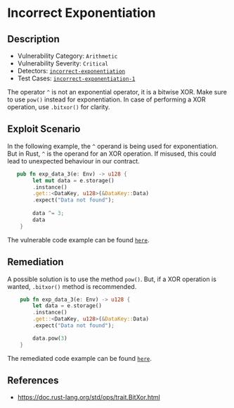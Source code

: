 # Incorrect Exponentiation

## Description

- Vulnerability Category: `Arithmetic`
- Vulnerability Severity: `Critical`
- Detectors: [`incorrect-exponentiation`](https://github.com/CoinFabrik/scout-soroban/tree/main/detectors/incorrect-exponentiation)
- Test Cases: [`incorrect-exponentiation-1`](https://github.com/CoinFabrik/scout-soroban/tree/main/test-cases/incorrect-exponentiation/incorrect-exponentiation-1)


The operator `^` is not an exponential operator, it is a bitwise XOR. Make sure to use `pow()` instead for exponentiation. In case of performing a XOR operation, use `.bitxor()` for clarity.

## Exploit Scenario

In the following example, the `^` operand is being used for exponentiation. But in Rust, `^` is the operand for an XOR operation. If misused, this could lead to unexpected behaviour in our contract.

```rust
   pub fn exp_data_3(e: Env) -> u128 {
        let mut data = e.storage()
        .instance()
        .get::<DataKey, u128>(&DataKey::Data)
        .expect("Data not found");
        
        data ^= 3;
        data
    }
```

The vulnerable code example can be found [`here`](https://github.com/CoinFabrik/scout-soroban/tree/main/test-cases/incorrect-exponentiation/incorrect-exponentiation-1/vulnerable-example).

## Remediation

A possible solution is to use the method `pow()`. But, if a XOR operation is wanted, `.bitxor()` method is recommended.

```rust
    pub fn exp_data_3(e: Env) -> u128 {
        let data = e.storage()
        .instance()
        .get::<DataKey, u128>(&DataKey::Data)
        .expect("Data not found");

        data.pow(3)
    }
```

The remediated code example can be found [`here`](https://github.com/CoinFabrik/scout-soroban/tree/main/test-cases/incorrect-exponentiation/incorrect-exponentiation-1/remediated-example).

## References

- https://doc.rust-lang.org/std/ops/trait.BitXor.html

